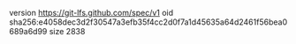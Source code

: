 version https://git-lfs.github.com/spec/v1
oid sha256:e4058dec3d2f30547a3efb35f4cc2d0f7a1d45635a64d2461f56bea0689a6d99
size 2838
